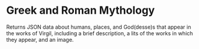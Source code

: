 # Greek and Roman Mythology
Returns JSON data about humans, places, and God(desse)s that appear in the works of Virgil, including a brief description, a lits of the works in which they appear, and an image.


